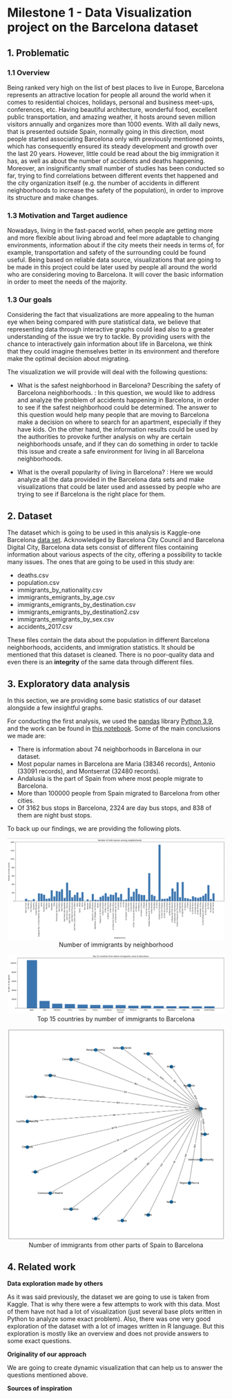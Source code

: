 # Milestone 1 - Data Visualization project on the Barcelona dataset

## 1. Problematic

### 1.1 Overview

Being ranked very high on the list of best places to live in Europe, Barcelona represents an attractive location for people all around the world when it comes to residential choices, holidays, personal and business meet-ups, conferences, etc. Having beautiful architecture, wonderful food, excellent public transportation, and amazing weather, it hosts around seven million visitors annually and organizes more than 1000 events. With all daily news, that is presented outside Spain, normally going in this direction, most people started associating Barcelona only with previously mentioned points, which has consequently ensured its steady development and growth over the last 20 years. However, little could be read about the big immigration it has, as well as about the number of accidents and deaths happening. Moreover, an insignificantly small number of studies has been conducted so far, trying to find correlations between different events thet happened and the city organization itself (e.g. the number of accidents in different neighborhoods to increase the safety of the population), in order to improve its structure and make changes.  

### 1.3 Motivation and Target audience

Nowadays, living in the fast-paced world, when people are getting more and more flexible about living abroad and feel more adaptable to changing environments, information about if the city meets their needs in terms of, for example, transportation and safety of the surrounding could be found useful. Being based on reliable data source, visualizations that are going to be made in this project could be later used by people all around the world who are considering moving to Barcelona. It will cover the basic information in order to meet the needs of the majority.

### 1.3 Our goals

Considering the fact that visualizations are more appealing to the human eye when being compared with pure statistical data, we believe that representing data through interactive graphs could lead also to a greater understanding of the issue we try to tackle. By providing users with the chance to interactively gain information about life in Barcelona, we think that they could imagine themselves better in its environment and therefore make the optimal decision about migrating. 

The visualization we will provide will deal with the following questions:

- What is the safest neighborhood in Barcelona? Describing the safety of Barcelona neighborhoods. : In this question, we would like to address and analyze the problem of accidents happening in Barcelona, in order to see if the safest neighborhood could be determined. The answer to this question would help many people that are moving to Barcelona make a decision on where to search for an apartment, especially if they have kids. On the other hand, the information results could be used by the authorities to provoke further analysis on why are certain neighborhoods unsafe, and if they can do something in order to tackle this issue and create a safe environment for living in all Barcelona neighborhoods.

- What is the overall popularity of living in Barcelona? :  Here we would analyze all the data provided in the Barcelona data sets and make visualizations that could be later used and assessed by people who are trying to see if Barcelona is the right place for them.  

## 2. Dataset

The dataset which is going to be used in this analysis is Kaggle-one Barcelona [data set](https://www.kaggle.com/datasets/xvivancos/barcelona-data-sets). Acknowledged by Barcelona City Council and Barcelona Digital City, Barcelona data sets consist of different files containing information about various aspects of the city, offering a possibility to tackle many issues. The ones that are going to be used in this study are:
- deaths.csv
- population.csv
- immigrants_by_nationality.csv
- immigrants_emigrants_by_age.csv
- immigrants_emigrants_by_destination.csv
- immigrants_emigrants_by_destination2.csv
- immigrants_emigrants_by_sex.csv 
- accidents_2017.csv

These files contain the data about the population in different Barcelona neighborhoods, accidents, and immigration statistics.
It should be mentioned that this dataset is cleaned. There is no poor-quality data and even there is an **integrity** of the same data through different files.


## 3. Exploratory data analysis

In this section, we are providing some basic statistics of our dataset alongside a few insightful graphs.

For conducting the first analysis, we used the [pandas](https://pandas.pydata.org/) library [Python 3.9](https://www.python.org/downloads/release/python-390/), and the work can be found in [this notebook](exploration/datavizEDA.ipynb). Some of the main conclusions we made are:

- There is information about 74 neighborhoods in Barcelona in our dataset.
- Most popular names in Barcelona are Maria (38346 records), Antonio (33091 records), and Montserrat (32480 records).
- Andalusia is the part of Spain from where most people migrate to Barcelona.
- More than 100000 people from Spain migrated to Barcelona from other cities.
- Of 3162 bus stops in Barcelona, 2324 are day bus stops, and 838 of them are night bust stops.

To back up our findings, we are providing the following plots.

<p align="center">
  <img src="images/im_by_ne.png"/>
  Number of immigrants by neighborhood
</p>

<p align="center">
  <img src="images/top15.png"/>
  Top 15 countries by number of immigrants to Barcelona
</p>

<p align="center">
  <img src="images/immigrants from spain.png"/>
  Number of immigrants from other parts of Spain to Barcelona
</p>

## 4. Related work

**Data exploration made by others**

As it was said previously, the dataset we are going to use is taken from Kaggle. That is why there were a few attempts to work with this data. Most of them have not had a lot of visualization (just several base plots written in Python to analyze some exact problem). Also, there was one very good exploration of the dataset with a lot of images written in R language. But this exploration is mostly like an overview and does not provide answers to some exact questions.

**Originality of our approach**

We are going to create dynamic visualization that can help us to answer the questions mentioned above.  

**Sources of inspiration**
